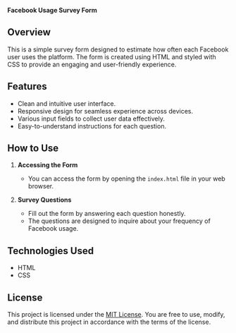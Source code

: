 **Facebook Usage Survey Form**

## Overview

This is a simple survey form designed to estimate how often each Facebook user uses the platform. The form is created using HTML and styled with CSS to provide an engaging and user-friendly experience.

## Features

- Clean and intuitive user interface.
- Responsive design for seamless experience across devices.
- Various input fields to collect user data effectively.
- Easy-to-understand instructions for each question.

## How to Use

1. **Accessing the Form**
   - You can access the form by opening the `index.html` file in your web browser.

2. **Survey Questions**
   - Fill out the form by answering each question honestly.
   - The questions are designed to inquire about your frequency of Facebook usage.


## Technologies Used

- HTML
- CSS


## License

This project is licensed under the [MIT License](link-to-license-file). You are free to use, modify, and distribute this project in accordance with the terms of the license.

